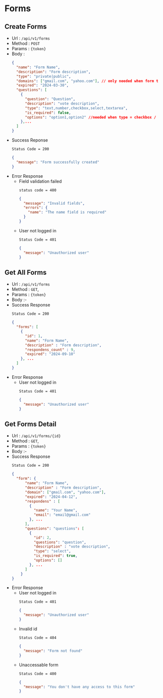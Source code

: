 # Forms

## Create Forms

- Url : `/api/v1/forms`
- Method : `POST`
- Params : `{token}`
- Body :
  ```json
  {
    "name": "Form Name",
    "description": "Form description",
    "type": "private|public",
    "domains": ["gmail.com", "yahoo.com"], // only needed when form type = private
    "expired": "2024-03-30",
    "questions": [
      {
        "question": "Question",
        "description": "vote description",
        "type": "text,number,checkbox,select,textarea",
        "is_required": false,
        "options": "option1,option2" //needed when type = checkbox / select
      },...
    ]
  }
  ```
- Success Reponse
  ```
  Status Code = 200
  ```
  ```json
  {
    "message": "Form successfully created"
  }
  ```
- Error Response
  - Field validation failed
    ```
    status code = 400
    ```
    ```json
    {
      "message": "Invalid fields",
      "errors": {
        "name": "The name field is required"
      }
    }
    ```
  - User not logged in
    ```
    Status Code = 401
    ```
    ```json
    {
      "message": "Unauthorized user"
    }
    ```

## Get All Forms

- Url : `/api/v1/forms`
- Method : `GET`,
- Params : `{token}`
- Body :-
- Success Response
  ```
  Status Code = 200
  ```
  ```json
  {
    "forms": [
      {
        "id": 1,
        "name": "Form Name",
        "description" : "Form description",
        "respondens_count" : 9,
        "expired": "2024-09-10"
      }, ...
    ]
  }
  ```
- Error Response
  - User not logged in
    ```
    Status Code = 401
    ```
    ```json
    {
      "message": "Unauthorized user"
    }
    ```

## Get Forms Detail

- Url : `/api/v1/forms/{id}`
- Method : `GET`,
- Params : `{token}`
- Body :-
- Success Response
  ```
  Status Code = 200
  ```
  ```json
  {
    "form": {
        "name": "Form Name",
        "description" : "Form description",
        "domain": ["gmail.com", "yahoo.com"],
        "expired": "2024-04-12",
        "respondens" : [
          {
            "name": "Your Name",
            "email": "email@gmail.com"
          }, ...
        ],
        "questions": "questions": [
          {
            "id": 2,
            "questions": "question",
            "description" : "vote description",
            "type": "select",
            "is_required": true,
            "options": []
          }, ...
        ]
      }
  }
  ```
- Error Response
  - User not logged in
    ```
    Status Code = 401
    ```
    ```json
    {
      "message": "Unauthorized user"
    }
    ```
  - Invalid id
    ```
    Status Code = 404
    ```
    ```json
    {
      "message": "Form not found"
    }
    ```
  - Unaccessable form
    ```
    Status Code = 400
    ```
    ```json
    {
      "message": "You don't have any access to this form"
    }
    ```

